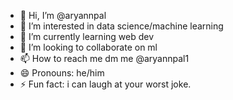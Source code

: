 - 👋 Hi, I’m @aryannpal
- 👀 I’m interested in data science/machine learning
- 🌱 I’m currently learning web dev
- 💞️ I’m looking to collaborate on ml 
- 📫 How to reach me dm me @aryannpal1
- 😄 Pronouns: he/him
- ⚡ Fun fact: i can laugh at your worst joke.

<!---
aryannpal/aryannpal is a ✨ special ✨ repository because its `README.md` (this file) appears on your GitHub profile.
You can click the Preview link to take a look at your changes.
--->
